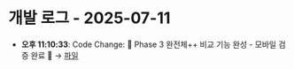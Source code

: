 # 개발 로그 - 2025-07-11

- **오후 11:10:33**: Code Change: 🎊 Phase 3 완전체++ 비교 기능 완성 - 모바일 검증 완료 🎊 → [파일](../code-changes/2025-07-11T14-10-32-992Z_code_change.json)
